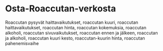 # Osta-Roaccutan-verkosta
Roaccutan pysyvät haittavaikutukset, roaccutan kuuri, roaccutan haittavaikutukset, roaccutan hinta, roaccutan kokemuksia, roaccutan alkoholi, roaccutan sivuvaikutukset, roaccutan ennen ja jälkeen, roaccutan ja alkoholi, roaccutan kuuri kesto, roaccutan-kuurin hinta, roaccutan pahenemisvaihe
